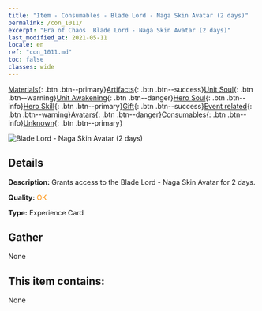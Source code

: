 ```yaml
---
title: "Item - Consumables - Blade Lord - Naga Skin Avatar (2 days)"
permalink: /con_1011/
excerpt: "Era of Chaos  Blade Lord - Naga Skin Avatar (2 days)"
last_modified_at: 2021-05-11
locale: en
ref: "con_1011.md"
toc: false
classes: wide
---
```

 [Materials](/Items/){: .btn .btn--primary}[Artifacts](/Items/Artifacts/){: .btn .btn--success}[Unit Soul](/Items/UnitSoul/){: .btn .btn--warning}[Unit Awakening](/Items/UnitAwakening/){: .btn .btn--danger}[Hero Soul](/Items/HeroSoul/){: .btn .btn--info}[Hero Skill](/Items/HeroSkill/){: .btn .btn--primary}[Gift](/Items/Gift/){: .btn .btn--success}[Event related](/Items/Events/){: .btn .btn--warning}[Avatars](/Items/Avatars/){: .btn .btn--danger}[Consumables](/Items/Consumables/){: .btn .btn--info}[Unknown](/Items/Unknown/){: .btn .btn--primary}

 ![Blade Lord - Naga Skin Avatar (2 days)](/images/u/ti_najia.jpg)

## Details
 **Description:** Grants access to the Blade Lord - Naga Skin Avatar for 2 days.

 **Quality:** <span style="color: #FF8C00">OK</span>

 **Type:** Experience Card

## Gather

  None

## This item contains:

  None

